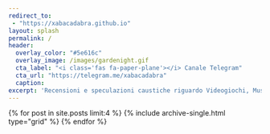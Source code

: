 ```yaml
---
redirect_to:
 - "https://xabacadabra.github.io"
layout: splash
permalink: /
header:
  overlay_color: "#5e616c"
  overlay_image: /images/gardenight.gif
  cta_label: "<i class='fas fa-paper-plane'></i> Canale Telegram"
  cta_url: "https://telegram.me/xabacadabra"  
  caption:
excerpt: 'Recensioni e speculazioni caustiche riguardo Videogiochi, Musica, Animazione, Serie Tv e tante altre malevoli faccende.<br /><br /><i>On Air Since 2013</i>'
---
```


<div class="grid__wrapper">
{% for post in site.posts limit:4 %}
  {% include archive-single.html type="grid" %}
 {% endfor %}
</div>
